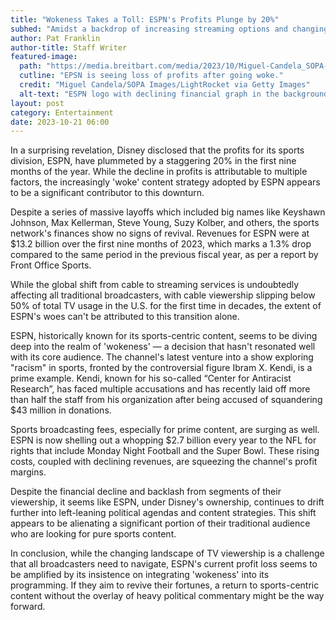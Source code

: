 ```yaml
---
title: "Wokeness Takes a Toll: ESPN's Profits Plunge by 20%"
subhed: "Amidst a backdrop of increasing streaming options and changing viewer habits, Disney reveals a significant drop in profits for its sports channel."
author: Pat Franklin
author-title: Staff Writer
featured-image: 
  path: "https://media.breitbart.com/media/2023/10/Miguel-Candela_SOPA-Images_LightRocket-via-Getty-Images-640x480.jpg"
  cutline: "EPSN is seeing loss of profits after going woke."
  credit: "Miguel Candela/SOPA Images/LightRocket via Getty Images"
  alt-text: "ESPN logo with declining financial graph in the background"
layout: post
category: Entertainment
date: 2023-10-21 06:00
---
```


In a surprising revelation, Disney disclosed that the profits for its sports division, ESPN, have plummeted by a staggering 20% in the first nine months of the year. While the decline in profits is attributable to multiple factors, the increasingly 'woke' content strategy adopted by ESPN appears to be a significant contributor to this downturn.

Despite a series of massive layoffs which included big names like Keyshawn Johnson, Max Kellerman, Steve Young, Suzy Kolber, and others, the sports network's finances show no signs of revival. Revenues for ESPN were at $13.2 billion over the first nine months of 2023, which marks a 1.3% drop compared to the same period in the previous fiscal year, as per a report by Front Office Sports.

While the global shift from cable to streaming services is undoubtedly affecting all traditional broadcasters, with cable viewership slipping below 50% of total TV usage in the U.S. for the first time in decades, the extent of ESPN's woes can't be attributed to this transition alone.

ESPN, historically known for its sports-centric content, seems to be diving deep into the realm of 'wokeness' — a decision that hasn't resonated well with its core audience. The channel's latest venture into a show exploring "racism" in sports, fronted by the controversial figure Ibram X. Kendi, is a prime example. Kendi, known for his so-called “Center for Antiracist Research”, has faced multiple accusations and has recently laid off more than half the staff from his organization after being accused of squandering $43 million in donations.

Sports broadcasting fees, especially for prime content, are surging as well. ESPN is now shelling out a whopping $2.7 billion every year to the NFL for rights that include Monday Night Football and the Super Bowl. These rising costs, coupled with declining revenues, are squeezing the channel's profit margins.

Despite the financial decline and backlash from segments of their viewership, it seems like ESPN, under Disney's ownership, continues to drift further into left-leaning political agendas and content strategies. This shift appears to be alienating a significant portion of their traditional audience who are looking for pure sports content.

In conclusion, while the changing landscape of TV viewership is a challenge that all broadcasters need to navigate, ESPN's current profit loss seems to be amplified by its insistence on integrating 'wokeness' into its programming. If they aim to revive their fortunes, a return to sports-centric content without the overlay of heavy political commentary might be the way forward.
